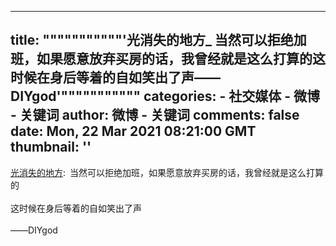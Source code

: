 
---
title: """""""""""'光消失的地方_ 当然可以拒绝加班，如果愿意放弃买房的话，我曾经就是这么打算的这时候在身后等着的自如笑出了声——DIYgod'"""""""""""
categories: 
    - 社交媒体
    - 微博 - 关键词
author: 微博 - 关键词
comments: false
date: Mon, 22 Mar 2021 08:21:00 GMT
thumbnail: ''
---

<div>   
<a href="https://weibo.com/2781474487" target="_blank">光消失的地方</a>: 当然可以拒绝加班，如果愿意放弃买房的话，我曾经就是这么打算的<br><br>这时候在身后等着的自如笑出了声<br><br>——DIYgod   
</div>
            